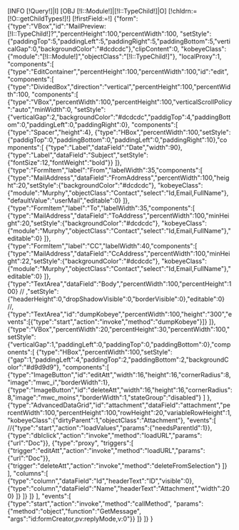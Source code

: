 [INFO [!Query!]|I]
[OBJ [!I::Module!]|[!I::TypeChild!]|O]
[!chldrn:=[!O::getChildTypes!]!]
[!firstField:=!]
{"form":{"type":"VBox","id":"MailPreview:[!I::TypeChild!]?","percentHeight":100,"percentWidth":100,
"setStyle":{"paddingTop":5,"paddingLeft":5,"paddingRight":5,"paddingBottom":5,"verticalGap":0,"backgroundColor":"#dcdcdc"},"clipContent":0,
"kobeyeClass":{"module":"[!I::Module!]","objectClass":"[!I::TypeChild!]"},
"localProxy":1,
"components":[
	{"type":"EditContainer","percentHeight":100,"percentWidth":100,"id":"edit",
	"components":[
		{"type":"DividedBox","direction":"vertical","percentHeight":100,"percentWidth":100,
		"components":[
			{"type":"VBox","percentWidth":100,"percentHeight":100,"verticalScrollPolicy":"auto","minWidth":0,
			"setStyle":{"verticalGap":2,"backgroundColor":"#dcdcdc","paddigTop":4,"paddingBottom":0,"paddingLeft":0,"paddingRight":0},
			"components":[
				{"type":"Spacer","height":4},
				{"type":"HBox","percentWidth":100,"setStyle":{"paddigTop":0,"paddingBottom":0,"paddingLeft":0,"paddingRight":10},"components":[
					{"type":"Label","dataField":"Date","width":90},
					{"type":"Label","dataField":"Subject","setStyle":{"fontSize":12,"fontWeight":"bold"}}
				]},
				{"type":"FormItem","label":"From","labelWidth":35,"components":[
					{"type":"MailAddress","dataField":"FromAddress","percentWidth":100,"height":20,"setStyle":{"backgroundColor":"#dcdcdc"},
					"kobeyeClass":{"module":"Murphy","objectClass":"Contact","select":"Id,Email,FullName"},
					"defaultValue":"userMail","editable":0}
				]},					
				{"type":"FormItem","label":"To","labelWidth":35,"components":[
					{"type":"MailAddress","dataField":"ToAddress","percentWidth":100,"minHeight":20,"setStyle":{"backgroundColor":"#dcdcdc"},
					"kobeyeClass":{"module":"Murphy","objectClass":"Contact","select":"Id,Email,FullName"},"editable":0}
				]},					
				{"type":"FormItem","label":"CC","labelWidth":40,"components":[
					{"type":"MailAddress","dataField":"CcAddress","percentWidth":100,"minHeight":22,"setStyle":{"backgroundColor":"#dcdcdc"},
					"kobeyeClass":{"module":"Murphy","objectClass":"Contact","select":"Id,Email,FullName"},"editable":0}
				]},					
				{"type":"TextArea","dataField":"Body","percentWidth":100,"percentHeight":100}
	//			,"setStyle":{"headerHeight":0,"dropShadowVisible":0,"borderVisible":0},"editable":0}
	//,{"type":"TextArea","id":"dumpKobeye","percentWidth":100,"height":"300","events":[{"type":"start","action":"invoke","method":"dumpKobeye"}]}
			]},
			{"type":"VBox","percentWidth":20,"percentHeight":30,"percentWidth":100,"setStyle":{"verticalGap":1,"paddingLeft":0,"paddingTop":0,"paddingBottom":0},"components":[
				{"type":"HBox","percentWidth":100,"setStyle":{"gap":1,"paddingLeft":4,"paddingTop":2,"paddingBottom":2,"backgroundColor":"#d9d9d9"},
					"components":[
						{"type":"ImageButton","id":"editAtt","width":16,"height":16,"cornerRadius":8,"image":"mwc_i","borderWidth":1},
						{"type":"ImageButton","id":"deleteAtt","width":16,"height":16,"cornerRadius":8,"image":"mwc_moins","borderWidth":1,"stateGroup":"disabled"}
					]
				},
				{"type":"AdvancedDataGrid","id":"attachment","dataField":"attachment","percentWidth":100,"percentHeight":100,"rowHeight":20,"variableRowHeight":1,
				"kobeyeClass":{"dirtyParent":1,"objectClass":"Attachment"},
				"events":[
					//{"type":"start","action":"loadValues","params":{"needsParentId":1}},
					{"type":"dblclick","action":"invoke","method":"loadURL","params":{"url":"Doc"}},
					{"type":"proxy", "triggers":[
						{"trigger":"editAtt","action":"invoke","method":"loadURL","params":{"url":"Doc"}},
						{"trigger":"deleteAtt","action":"invoke","method":"deleteFromSelection"}
					]}
				],
				"columns":[
					{"type":"column","dataField":"Id","headerText":"ID","visible":0},
					{"type":"column","dataField":"Name","headerText":"Attachment","width":200}
				]}
			]}
		]}
	],
	"events":[
		{"type":"start","action":"invoke","method":"callMethod",
		"params":{"method":"object","function":"GetMessage",
		"args":"id:formCreator,pv:replyMode,v:0"}}
	]}
]}
}


